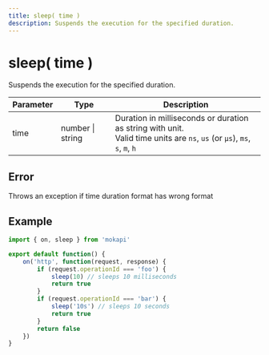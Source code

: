 ```yaml
---
title: sleep( time )
description: Suspends the execution for the specified duration.
---
```

# sleep( time )

Suspends the execution for the specified duration.

| Parameter       | Type                 | Description                                                                                                                     |
|-----------------|----------------------|---------------------------------------------------------------------------------------------------------------------------------|
| time            | number &#124; string | Duration in milliseconds or duration as string with unit. <br /> Valid time units are `ns`, `us` (or `µs`), `ms`, `s`, `m`, `h` |

## Error

Throws an exception if time duration format has wrong format

## Example

```javascript
import { on, sleep } from 'mokapi'

export default function() {
    on('http', function(request, response) {
        if (request.operationId === 'foo') {
            sleep(10) // sleeps 10 milliseconds
            return true
        }
        if (request.operationId === 'bar') {
            sleep('10s') // sleeps 10 seconds
            return true
        }
        return false
    })
}
```
